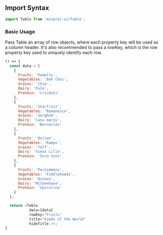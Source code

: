 ## Import Syntax

```javascript
import Table from 'mineral-ui/Table';
```
### Basic Usage 
Pass Table an array of row objects, where each property key will be used as a column header. It's also recommended to pass a rowKey, which is the row property key used to uniquely identify each row.

```javascript
() => {
  const data = [
    {
      Fruits: 'Pomello',
      Vegetables: 'Bok Choi',
      Grains: 'Chia',
      Dairy: 'Pule',
      Protein: 'Crickets'
    },
    {
      Fruits: 'Starfruit',
      Vegetables: 'Romanesco',
      Grains: 'Sorghum',
      Dairy: 'Casu marzu',
      Protein: 'Barnacles'
    },
    {
      Fruits: 'Durian',
      Vegetables: 'Ramps',
      Grains: 'Teff',
      Dairy: 'Vieux Lille',
      Protein: 'Inca nuts'
    },
    {
      Fruits: 'Persimmons',
      Vegetables: 'Fiddleheads',
      Grains: 'Quinoa',
      Dairy: 'Milbenkase',
      Protein: 'Spirulina'
    }
  ];

  return <Table
           data={data}
           rowKey="Fruits"
           title="Foods of the World"
           hideTitle />;
}
```
